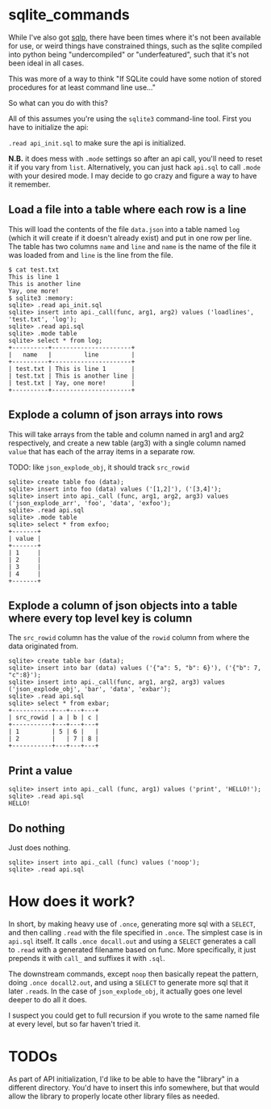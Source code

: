 # sqlite_commands

While I've also got [sqlp](https://github.com/drewcsillag/sqlp), there
have been times where it's not been available for use, or weird things
have constrained things, such as the sqlite compiled into python being
"undercompiled" or "underfeatured", such that it's not been ideal in
all cases.

This was more of a way to think "If SQLite could have some notion of
stored procedures for at least command line use..."

So what can you do with this? 

All of this assumes you're using the `sqlite3` command-line tool.
First you have to initialize the api:

`.read api_init.sql` to make sure the api is initialized.

**N.B.** it does mess with `.mode` settings so after an api call,
you'll need to reset it if you vary from `list`. Alternatively, you
can just hack `api.sql` to call `.mode` with your desired mode. I may
decide to go crazy and figure a way to have it remember.

## Load a file into a table where each row is a line

This will load the contents of the file `data.json` into a table named `log`
(which it will create if it doesn't already exist) and put in one row per
line. The table has two columns `name` and `line` and `name` is the name of 
the file it was loaded from and `line` is the line from the file.

```
$ cat test.txt
This is line 1
This is another line
Yay, one more!
$ sqlite3 :memory:
sqlite> .read api_init.sql
sqlite> insert into api._call(func, arg1, arg2) values ('loadlines', 'test.txt', 'log');
sqlite> .read api.sql
sqlite> .mode table
sqlite> select * from log;
+----------+----------------------+
|   name   |         line         |
+----------+----------------------+
| test.txt | This is line 1       |
| test.txt | This is another line |
| test.txt | Yay, one more!       |
+----------+----------------------+
```

## Explode a column of json arrays into rows
This will take arrays from the table and column named in arg1 and arg2 respectively, and create
a new table (arg3) with a single column named `value` that has each of the array items in a separate row.

TODO: like `json_explode_obj`, it should track `src_rowid`
```
sqlite> create table foo (data);
sqlite> insert into foo (data) values ('[1,2]'), ('[3,4]');
sqlite> insert into api._call (func, arg1, arg2, arg3) values ('json_explode_arr', 'foo', 'data', 'exfoo');
sqlite> .read api.sql
sqlite> .mode table
sqlite> select * from exfoo;
+-------+
| value |
+-------+
| 1     |
| 2     |
| 3     |
| 4     |
+-------+
```

## Explode a column of json objects into a table where every top level key is column

The `src_rowid` column has the value of the `rowid` column from where the data originated from.
```
sqlite> create table bar (data);
sqlite> insert into bar (data) values ('{"a": 5, "b": 6}'), ('{"b": 7, "c":8}');
sqlite> insert into api._call(func, arg1, arg2, arg3) values ('json_explode_obj', 'bar', 'data', 'exbar');
sqlite> .read api.sql
sqlite> select * from exbar;
+-----------+---+---+---+
| src_rowid | a | b | c |
+-----------+---+---+---+
| 1         | 5 | 6 |   |
| 2         |   | 7 | 8 |
+-----------+---+---+---+
```

## Print a value
```
sqlite> insert into api._call (func, arg1) values ('print', 'HELLO!');
sqlite> .read api.sql
HELLO!
```

## Do nothing

Just does nothing.
```
sqlite> insert into api._call (func) values ('noop');
sqlite> .read api.sql
```

# How does it work?

In short, by making heavy use of `.once`, generating more sql with a
`SELECT`, and then calling `.read` with the file specified in
`.once`. The simplest case is in `api.sql` itself.  It calls `.once
docall.out` and using a `SELECT` generates a call to `.read` with a
generated filename based on func. More specifically, it just prepends
it with `call_` and suffixes it with `.sql`.

The downstream commands, except `noop` then basically repeat the
pattern, doing `.once docall2.out`, and using a `SELECT` to generate
more sql that it later `.read`s. In the case of `json_explode_obj`, it
actually goes one level deeper to do all it does.

I suspect you could get to full recursion if you wrote to the same
named file at every level, but so far haven't tried it.

# TODOs

As part of API initialization, I'd like to be able to have the
"library" in a different directory. You'd have to insert this info
somewhere, but that would allow the library to properly locate other
library files as needed.

